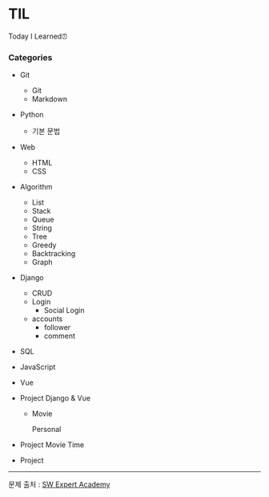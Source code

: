 # TIL

Today I Learned⏰



### Categories

- Git
    - Git
    - Markdown
    
- Python
  - 기본 문법
  
- Web
    - HTML
    - CSS
    
- Algorithm
    - List
    - Stack
    - Queue
    - String
    - Tree
    - Greedy
    - Backtracking
    - Graph
    
- Django
    - CRUD
    - Login
      - Social Login
    - accounts
      - follower
      - comment
    
- SQL

- JavaScript

- Vue

- Project Django & Vue

    - Movie

        Personal



- Project Movie Time
- Project







-----------------------

문제 출처 : [SW Expert Academy](https://swexpertacademy.com/main/main.do)

